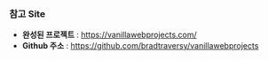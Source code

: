 ### 참고 Site

- **완성된 프로젝트** : https://vanillawebprojects.com/
- **Github 주소** : https://github.com/bradtraversy/vanillawebprojects

